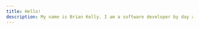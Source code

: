 ```yaml
---
title: Hello!
description: My name is Brian Kelly. I am a software developer by day and a geek most of the rest of the time. I currently live in Brooklyn, NY.
---
```


